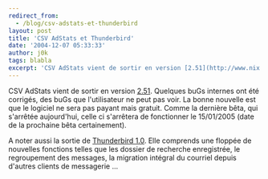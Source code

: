 ```yaml
---
redirect_from:
  - /blog/csv-adstats-et-thunderbird
layout: post
title: 'CSV AdStats et Thunderbird'
date: '2004-12-07 05:33:33'
author: j0k
tags: blabla
excerpt: 'CSV AdStats vient de sortir en version [2.51](http://www.nix.fr/csvadstats.aspx?q=download). Quelques buGs internes ont été corrigés, des buGs que l''utilisateur ne peut pas voir.   La bonne nouvelle est que le logiciel ne sera pas payant mais gratuit.   Comme la dernière bêta, qui s''arrêtée aujourd''hui, celle ci s''arrêtera de fonctionner le 15/01/2005      ...'
---
```


CSV AdStats vient de sortir en version [2.51](http://www.nix.fr/csvadstats.aspx?q=download). Quelques buGs internes ont été corrigés, des buGs que l'utilisateur ne peut pas voir.   La bonne nouvelle est que le logiciel ne sera pas payant mais gratuit.   Comme la dernière bêta, qui s'arrêtée aujourd'hui, celle ci s'arrêtera de fonctionner le 15/01/2005 (date de la prochaine bêta certainement).

A noter aussi la sortie de [Thunderbird 1.0](http://blog.myreseau.org/index.php?2004/12/06/11-thunderbird-10-finale). Elle comprends une floppée de nouvelles fonctions telles que les dossier de recherche enregistrée, le regroupement des messages, la migration intégral du courriel depuis d'autres clients de messagerie ...
